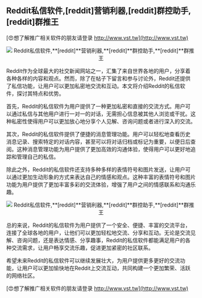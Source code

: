 ## **Reddit私信软件,**[reddit]**营销利器,**[reddit]**群控助手,**[reddit]**群推王**

[😍想了解推广相关软件的朋友请登录 http://www.vst.tw](http://www.vst.tw)

 <center><img src="https://vst.tw/MP4/tuiguang/png/7.png" alt="Reddit私信软件,**[reddit]**营销利器,**[reddit]**群控助手,**[reddit]**群推王"></center>

Reddit作为全球最大的社交新闻网站之一，汇集了来自世界各地的用户，分享着各种各样的内容和观点。然而，除了在帖子下留言和参与讨论外，Reddit还提供了私信功能，让用户可以更加私密地交流和互动。本文将介绍Reddit的私信软件，探讨其特点和优势。

首先，Reddit的私信软件为用户提供了一种更加私密和直接的交流方式。用户可以通过私信与其他用户进行一对一的对话，无需担心信息被其他人浏览或干扰。这种私密性使得用户可以更加放心地分享个人见解、咨询问题或者进行深入的交流。

其次，Reddit的私信软件提供了便捷的消息管理功能。用户可以轻松地查看历史消息记录、搜索特定的对话内容，甚至可以将对话归档或标记为重要，以便日后查阅。这种消息管理功能为用户提供了更加高效的沟通体验，使得用户可以更好地追踪和管理自己的私信。

除此之外，Reddit的私信软件还支持多种多样的表情符号和图片发送，让用户可以通过更加生动形象的方式来表达自己的情感和观点。这种丰富的表情符号和图片功能为用户提供了更加丰富多彩的交流体验，增强了用户之间的情感联系和沟通乐趣。

 <center><img src="https://vst.tw/MP4/tuiguang/png/0.png" alt="Reddit私信软件,**[reddit]**营销利器,**[reddit]**群控助手,**[reddit]**群推王"></center>

总的来说，Reddit的私信软件为用户提供了一个安全、便捷、丰富的交流平台，连接了全球各地的用户，让他们可以更加轻松地交流、分享和互动。无论是交流见解、咨询问题，还是表达情感、分享趣事，Reddit的私信软件都能满足用户的各种交流需求，让用户畅享交流乐趣，促进更加紧密的社区联系。

希望未来Reddit的私信软件可以继续发展壮大，为用户提供更多更好的交流功能，让用户可以更加愉快地在Reddit上交流互动，共同构建一个更加繁荣、活跃的网络社区。

[😍想了解推广相关软件的朋友请登录 http://www.vst.tw](http://www.vst.tw)



